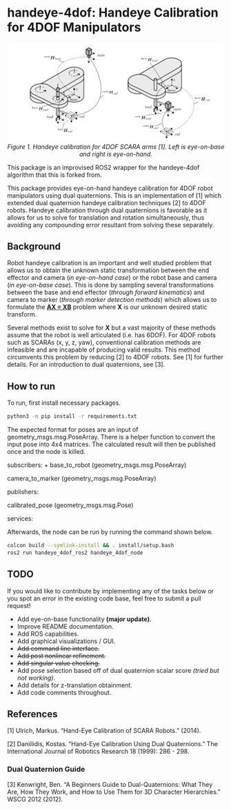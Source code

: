 # handeye-4dof: Handeye Calibration for 4DOF Manipulators

<p align="center">
<img src="images/scara.png" alt>
<br>
<em> Figure 1. Handeye calibration for 4DOF SCARA arms [1]. Left is eye-on-base and right is eye-on-hand. </em>
</p>

This package is an improvised ROS2 wrapper for the handeye-4dof algorithm that this is forked from.

This package provides eye-on-hand handeye calibration for 4DOF robot manipulators using dual quaternions. This is an implementation of [1] which extended dual quaternion handeye calibration techniques [2] to 4DOF robots. Handeye calibration through dual quaternions is favorable as it allows for us to solve for translation and rotation simultaneously, thus avoiding any compounding error resultant from solving these separately.
## Background

Robot handeye calibration is an important and well studied problem that allows us to obtain the unknown static transformation between the end effector and camera (*in eye-on-hand case*) or the robot base and camera (*in eye-on-base case*). This is done by sampling several transformations between the base and end effector (*through forward kinematics*) and camera to marker (*through marker detection methods*) which allows us to formulate the [**AX = XB**](https://en.wikipedia.org/wiki/Hand_eye_calibration_problem) problem where **X** is our unknown desired static transform.

Several methods exist to solve for **X** but a vast majority of these methods assume that the robot is well articulated (i.e. has 6DOF). For 4DOF robots such as SCARAs (x, y, z, yaw), conventional calibration methods are infeasible and are incapable of producing valid results. This method circumvents this problem by reducing [2] to 4DOF robots. See [1] for further details. For an introduction to dual quaternions, see [3].

## How to run
To run, first install necessary packages.
```bash
python3 -m pip install -r requirements.txt
```
The expected format for poses are an input of geometry_msgs.msg.PoseArray. There is a helper function to convert the input pose into 4x4 matrices. The calculated result will then be published once and the node is killed.

subscribers:
+
base_to_robot (geometry_msgs.msg.PoseArray)

camera_to_marker (geometry_msgs.msg.PoseArray)

publishers:

calibrated_pose (geometry_msgs.msg.Pose)

services:


Afterwards, the node can be run by running the command shown below. 

```bash
colcon build --symlink-install && . install/setup.bash
ros2 run handeye_4dof_ros2 handeye_4dof_node
```

## TODO
If you would like to contribute by implementing any of the tasks below or you spot an error in the existing code base, feel free to submit a pull request!

- Add eye-on-base functionality **(major update)**.
- Improve README documentation.
- Add ROS capabilities.
- Add graphical visualizations / GUI.
- ~~Add command line interface.~~
- ~~Add post nonlinear refinement.~~
- ~~Add singular value checking.~~
- Add pose selection based off of dual quaternion scalar score *(tried but not working)*.
- Add details for z-translation obtainment.
- Add code comments throughout.

## References
[1] Ulrich, Markus. “Hand-Eye Calibration of SCARA Robots.” (2014).

[2] Daniilidis, Kostas. “Hand-Eye Calibration Using Dual Quaternions.” The International Journal of Robotics Research 18 (1999): 286 - 298.

### Dual Quaternion Guide
[3] Kenwright, Ben. “A Beginners Guide to Dual-Quaternions: What They Are, How They Work, and How to Use Them for 3D Character Hierarchies.” WSCG 2012 (2012).



